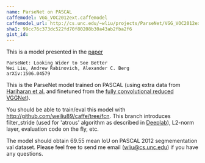 ```yaml
---
name: ParseNet on PASCAL
caffemodel: VGG_VOC2012ext.caffemodel
caffemodel_url: http://cs.unc.edu/~wliu/projects/ParseNet/VGG_VOC2012ext.caffemodel
sha1: 99cc76c373dc522fd70f80208b30a43ab2fba2f6
gist_id:
---
```


This is a model presented in the [paper](http://arxiv.org/abs/1506.04579)

    ParseNet: Looking Wider to See Better
    Wei Liu, Andrew Rabinovich, Alexander C. Berg
    arXiv:1506.04579
  
This is the ParseNet model trained on PASCAL (using extra data from [Hariharan et al.](http://www.cs.berkeley.edu/%7Ebharath2/codes/SBD/download.html) and finetuned from the [fully convolutional reduced VGGNet](https://gist.github.com/weiliu89/2ed6e13bfd5b57cf81d6)).

You should be able to train/eval this model with http://github.com/weiliu89/caffe/tree/fcn. This branch introduces filter_stride (used for 'atrous' algorithm as described in [Deeplab](http://arxiv.org/pdf/1412.7062v3.pdf)), L2-norm layer, evaluation code on the fly, etc.

The model should obtain 69.55 mean IoU on PASCAL 2012 segmementation val dataset. Please feel free to send me email (wliu@cs.unc.edu) if you have any questions.